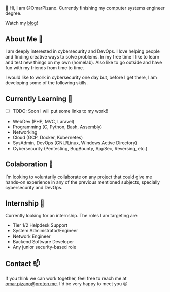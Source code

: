 👋 Hi, I am @OmarPizano. Currently finishing my computer systems engineer degree.

Watch my [blog](https://omarpizano.github.io/)!

## About Me 🤵

I am deeply interested in cybersecurity and DevOps. I love helping people and 
finding creative ways to solve problems. In my free time I like to learn and test
new things on my own (homelab). Also like to go outside and have fun with my friends
from time to time.

I would like to work in cybersecurity one day but, before I get there, I am developing
some of the following skills.

## Currently Learning 🤺

- [ ] TODO: Soon I will put some links to my work!!

- WebDev (PHP, MVC, Laravel)
- Programming (C, Python, Bash, Assembly)
- Networking
- Cloud (GCP, Docker, Kubernetes)
- SysAdmin, DevOps (GNU/Linux, Windows Active Directory)
- Cybersecurity (Pentesting, BugBounty, AppSec, Reversing, etc.)

## Colaboration 💞

I’m looking to voluntarily collaborate on any project that could give me hands-on 
experience in any of the previous mentioned subjects, specially cybersecurity and
DevOps.

## Internship 💼

Currently looking for an internship. The roles I am targeting are:
- Tier 1/2 Helpdesk Support
- System Administrator/Engineer
- Network Engineer
- Backend Software Developer
- Any junior security-based role

## Contact 📫 

If you think we can work together, feel free to reach me at omar.pizano@proton.me. I'd be very happy to meet you 😉



<!---
OmarPizano/OmarPizano is a ✨ special ✨ repository because its `README.md` (this file) appears on your GitHub profile.
You can click the Preview link to take a look at your changes.
--->
